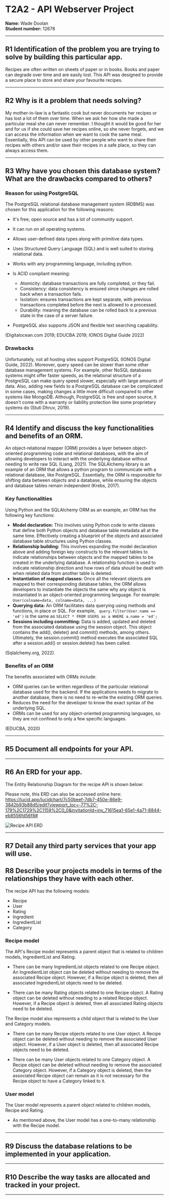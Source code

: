 
# T2A2 - API Webserver Project    

**Name:** Wade Doolan  
**Student number:** 12678     

<hr>  

## R1 Identification of the problem you are trying to solve by building this particular app.  

Recipes are often written on sheets of paper or in books. Books and paper can degrade over time and are easily lost. This API was designed to provide a secure place to store and share your favourite recipes. 

<hr>  

## R2 Why is it a problem that needs solving? 

My mother-in-law is a fantastic cook but never documents her recipes or has lost a lot of them over time. When we ask her how she made a particular meal she can never remember. I thought it would be good for her and for us if she could save her recipes online, so she never forgets, and we can access the information when we want to cook the same meal. Essentially, this API can be used by other people who want to share their recipes with others and/or save their recipes in a safe place, so they can always access them.


<hr>  

## R3 Why have you chosen this database system? What are the drawbacks compared to others?

### Reason for using PostgreSQL  

The PostgreSQL relational database management system (RDBMS) was chosen for this application for the following reasons:
- It's free, open source and has a lot of community support.
- It can run on all operating systems.
- Allows user-defined data types along with primitive data types.
- Uses Structured Query Language (SQL) and is well suited to storing relational data.
- Works with any programming language, including python.
- Is ACID compliant meaning:  

    - Atomicity: database transactions are fully completed, or they fail.
    - Consistency: data consistency is ensured since changes are rolled back when a transaction fails.
    - Isolation: ensures transactions are kept separate, with previous transactions completed before the next is allowed to e processed.
    - Durability: meaning the database can be rolled back to a previous state in the case of a server failure.

- PostgreSQL also supports JSON and flexible text searching capability.

(Digitalocean.com 2019; EDUCBA 2019; IONOS Digital Guide 2022)


### Drawbacks   

Unfortunately, not all hosting sites support PostgreSQL (IONOS Digital Guide, 2022). Moreover, query speed can be slower than some other database management systems. For example, other NoSQL databases systems might offer faster speeds, as the relational structure of a PostgreSQL can make query speed slower, especially with large amounts of data. Also, adding new fields to a PostgreSQL database can be complicated in some cases, making changes a little more difficult compared to other systems like MongoDB. Although, PostgreSQL is free and open source, it doesn't come with a warranty or liability protection like some proprietary systems do (Stuti Dhruv, 2019).


<hr>  

## R4 Identify and discuss the key functionalities and benefits of an ORM.  

An object-relational mapper (ORM) provides a layer between object-oriented programming code and relational databases, with the aim of allowing developers to interact with the underlying database without needing to write raw SQL (Liang, 2021). The SQLAlchemy library is an example of an ORM that allows a python program to communicate with a relational database, like PostgreSQL. Essentially, the ORM is responsible for shifting data between objects and a database, while ensuring the objects and database tables remain independent (Krebs, 2017).    

### Key functionalities 

Using Python and the SQLAlchemy ORM as an example, an ORM has the following key functions: 

- **Model declaration:** This involves using Python code to write classes that define both Python objects and database table metadata all at the same time. Effectively creating a blueprint of the objects and associated database table structures using Python classes.   
- **Relationship building:** This involves expanding the model declaration above and adding foreign key constructs to the relevant tables to indicate relationships between objects and the mapped tables to be created in the underlying database. A relationship function is used to indicate relationship direction and how rows of data should be dealt with when related data from another table is deleted.    
- **Instantiation of mapped classes:** Once all the relevant objects are mapped to their corresponding database tables, the ORM allows developers to instantiate the objects the same why any object is instantiated in an object-oriented programming language. For example: ``` User(colname=data, colname=data, ...) ```    
- **Querying data:** An ORM facilitates data querying using methods and functions, in place or SQL. For example, ``` query.filter(User.name == 'ed')``` is the same as ``` SELECT * FROM USERS as a WHERE a.name = 'ed'; ```  
- **Sessions including committing:** Data is added, updated and deleted from the associated database using the session object. This object contains the add(), delete() and commit() methods, among others. Ultimately, the session.commit() method executes the associated SQL after a session.add() or session.delete() has been called.  

(Sqlalchemy.org, 2022).   

### Benefits of an ORM  

The benefits associated with ORMs include:  

- ORM queries can be written regardless of the particular relational database used for the backend. If the applications needs to migrate to another database, there is no need to re-write the existing ORM queries. 
- Reduces the need for the developer to know the exact syntax of the underlying SQL.   
- ORMs can be used for any object-oriented programming languages, so they are not confined to only a few specific languages.

(EDUCBA, 2020)

<hr>  

## R5 Document all endpoints for your API.


<hr>  

## R6 An ERD for your app.

The Entity Relationship Diagram for the recipe API is shown below: 

Please note, this ERD can also be accessed online here: https://lucid.app/lucidchart/7c50beef-7db7-450e-86e9-3842b93b88d5/edit?viewport_loc=-77%2C-179%2C1729%2C1159%2C0_0&invitationId=inv_71615ea1-65e1-4a71-8844-eb8556fd56f8# 


![Recipe API ERD](./docs/Recipe_API_ERD.png)

<hr>  

## R7 Detail any third party services that your app will use.  

<!-- list external data sources here -->



## R8 Describe your projects models in terms of the relationships they have with each other.

The recipe API has the following models:

- Recipe  
- User  
- Rating  
- Ingredient  
- IngredientList  
- Category  


### Recipe model 

The API's Recipe model represents a parent object that is related to children models, IngredientList and Rating. 

- There can be many IngredientList objects related to one Recipe object. An IngredientList object can be deleted without needing to remove the associated Recipe object. However, if a Recipe object is deleted, then all associated IngredientList objects need to be deleted.

- There can be many Rating objects related to one Recipe object. A Rating object can be deleted without needing to a related Recipe object. However, if a Recipe object is deleted, then all associated Rating objects need to be deleted.  

The Recipe model also represents a child object that is related to the User and Category models. 

 - There can be many Recipe objects related to one User object. A Recipe object can be deleted without needing to remove the associated User object. However, if a User object is deleted, then all associated Recipe objects need to be deleted.

 - There can be many User objects related to one Category object. A Recipe object can be deleted without needing to remove the associated Category object. However, if a Category object is deleted, then the associated Recipe object can remain as it is not necessary for the Recipe object to have a Category linked to it.  

 ### User model  

 The User model represents a parent object related to children models, Recipe and Rating. 

- As mentioned above, the User model has a one-to-many relationship with the Recipe model. 





<hr>  

## R9 Discuss the database relations to be implemented in your application.
<!-- Refer to the ERD and discuss using one to many language -->


<hr>  

## R10 Describe the way tasks are allocated and tracked in your project.

<!-- link to trello -->

<hr>  













